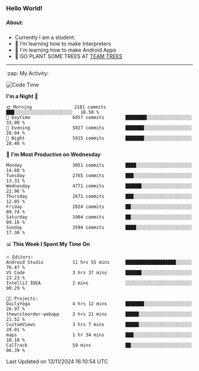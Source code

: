 ### Hello World!

##### About:
- Currently I am a student.
- 🌱 I’m learning how to make Interpreters
- 🌱 I'm learning how to make Android Apps
- 🌱 GO PLANT SOME TREES AT [TEAM TREES](https://teamtrees.org/)

---
  <summary>:zap: My Activity:</summary>
  
<!--START_SECTION:waka-->
![Code Time](http://img.shields.io/badge/Code%20Time-1%2C579%20hrs%2038%20mins-blue)

**I'm a Night 🦉** 

```text
🌞 Morning                2181 commits        ███░░░░░░░░░░░░░░░░░░░░░░   10.50 % 
🌆 Daytime                6857 commits        ████████░░░░░░░░░░░░░░░░░   33.00 % 
🌃 Evening                5827 commits        ███████░░░░░░░░░░░░░░░░░░   28.04 % 
🌙 Night                  5915 commits        ███████░░░░░░░░░░░░░░░░░░   28.46 % 
```
📅 **I'm Most Productive on Wednesday** 

```text
Monday                   3051 commits        ████░░░░░░░░░░░░░░░░░░░░░   14.68 % 
Tuesday                  2765 commits        ███░░░░░░░░░░░░░░░░░░░░░░   13.31 % 
Wednesday                4771 commits        ██████░░░░░░░░░░░░░░░░░░░   22.96 % 
Thursday                 2671 commits        ███░░░░░░░░░░░░░░░░░░░░░░   12.85 % 
Friday                   2024 commits        ██░░░░░░░░░░░░░░░░░░░░░░░   09.74 % 
Saturday                 1904 commits        ██░░░░░░░░░░░░░░░░░░░░░░░   09.16 % 
Sunday                   3594 commits        ████░░░░░░░░░░░░░░░░░░░░░   17.30 % 
```


📊 **This Week I Spent My Time On** 

```text
🔥 Editors: 
Android Studio           11 hrs 55 mins      ███████████████████░░░░░░   76.47 % 
VS Code                  3 hrs 37 mins       ██████░░░░░░░░░░░░░░░░░░░   23.23 % 
IntelliJ IDEA            2 mins              ░░░░░░░░░░░░░░░░░░░░░░░░░   00.29 % 

🐱‍💻 Projects: 
DailyYoga                4 hrs 12 mins       ███████░░░░░░░░░░░░░░░░░░   26.97 % 
thewriteorder-webapp     3 hrs 21 mins       █████░░░░░░░░░░░░░░░░░░░░   21.52 % 
CustomViews              3 hrs 7 mins        █████░░░░░░░░░░░░░░░░░░░░   20.01 % 
maps                     1 hr 34 mins        ███░░░░░░░░░░░░░░░░░░░░░░   10.10 % 
CalTrack                 59 mins             ██░░░░░░░░░░░░░░░░░░░░░░░   06.39 % 
```


 Last Updated on 13/11/2024 16:10:54 UTC
<!--END_SECTION:waka-->
